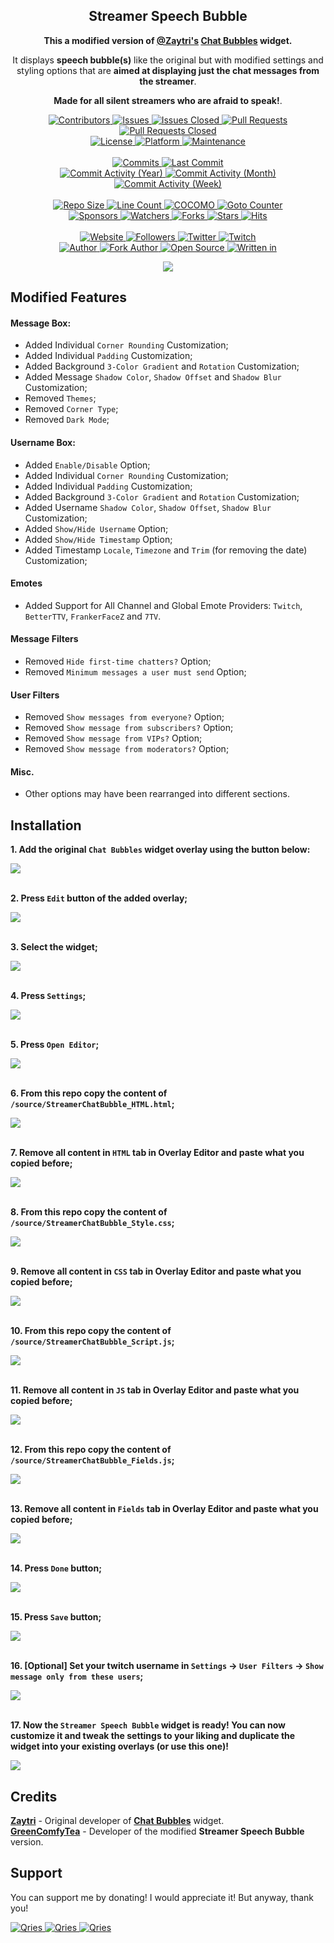 

<p align="center">
	<h2 align="center">
		<b>Streamer Speech Bubble</b>
	</h2>
	<p align="center">
		<b>This a modified version of <a href="https://zaytri.com/">@Zaytri's</a> <a href="https://github.com/Zaytri/stream-elements-widgets">Chat Bubbles</a> widget.</b>
	</p>
	<p align="center">
		It displays <b>speech bubble(s)</b> like the original but with modified settings and styling options that are <b>aimed at displaying just the chat messages from the streamer</b>.
	</p>
	<p align="center">
		<b>Made for all silent streamers who are afraid to speak!</b>.
	</p>
</p>

<p align="center">
	<a href="https://github.com/GreenComfyTea/Streamer-Speech-Bubble/graphs/contributors">
		<img alt="Contributors" src="https://custom-icon-badges.demolab.com/github/contributors/greencomfytea/Streamer-Speech-Bubble?logo=person-add" />
	</a>
	<a href="https://github.com/GreenComfyTea/Streamer-Speech-Bubble/issues">
		<img alt="Issues" src="https://custom-icon-badges.demolab.com/github/issues/greencomfytea/Streamer-Speech-Bubble?logo=issue-opened" />
	</a>
	<a href="https://github.com/GreenComfyTea/Streamer-Speech-Bubble/issues">
		<img alt="Issues Closed" src="https://custom-icon-badges.demolab.com/github/issues-closed/greencomfytea/Streamer-Speech-Bubble?logo=issue-closed" />
	</a>
	<a href="https://github.com/GreenComfyTea/Streamer-Speech-Bubble/pulls">
		<img alt="Pull Requests" src="https://custom-icon-badges.demolab.com/github/issues-pr/greencomfytea/Streamer-Speech-Bubble?logo=git-pull-request" />
	</a>
	<a href="https://github.com/GreenComfyTea/Streamer-Speech-Bubble/pulls">
		<img alt="Pull Requests Closed" src="https://custom-icon-badges.demolab.com/github/issues-pr-closed/greencomfytea/Streamer-Speech-Bubble?logo=git-pull-request-closed" />
	</a>
	<br>
	<a href="">
		<img alt="License" src="https://custom-icon-badges.demolab.com/github/license/greencomfytea/Streamer-Speech-Bubble?logo=law" />
	</a>
	<a href="https://streamelements.com">
		<img alt="Platform" src="https://custom-icon-badges.demolab.com/badge/platform-StreamElements-blue?logo=device-desktop" />
	</a>
	<a href="">
		<img alt="Maintenance" src="https://custom-icon-badges.demolab.com/maintenance/yes/2023?logo=tools" />
	</a>
	<br>
	<br>
	<a href="https://github.com/GreenComfyTea/Streamer-Speech-Bubble/commits/main">
		<img alt="Commits" src="https://custom-icon-badges.demolab.com/github/commit-activity/t/greencomfytea/Streamer-Speech-Bubble?logo=git-commit" />
	</a>
	<a href="https://github.com/GreenComfyTea/Streamer-Speech-Bubble/commits/main">
		<img alt="Last Commit" src="https://custom-icon-badges.demolab.com/github/last-commit/greencomfytea/Streamer-Speech-Bubble?logo=git-commit" />
	</a>
	<br>
	<a href="https://github.com/GreenComfyTea/Streamer-Speech-Bubble/graphs/commit-activity">
		<img alt="Commit Activity (Year)" src="https://custom-icon-badges.demolab.com/github/commit-activity/y/greencomfytea/Streamer-Speech-Bubble?logo=pulse" />
	</a>
	<a href="https://github.com/GreenComfyTea/Streamer-Speech-Bubble/graphs/commit-activity">
		<img alt="Commit Activity (Month)" src="https://custom-icon-badges.demolab.com/github/commit-activity/m/greencomfytea/Streamer-Speech-Bubble?logo=pulse" />
	</a>
	<a href="https://github.com/GreenComfyTea/Streamer-Speech-Bubble/graphs/commit-activity">
		<img alt="Commit Activity (Week)" src="https://custom-icon-badges.demolab.com/github/commit-activity/w/greencomfytea/Streamer-Speech-Bubble?logo=pulse" />
	</a>
	<br>
	<br>
	<a href="">
		<img alt="Repo Size" src="https://custom-icon-badges.demolab.com/github/repo-size/greencomfytea/Streamer-Speech-Bubble?logo=database" />
	</a>
	<a href="">
		<img alt="Line Count" src="https://sloc.xyz/github/greencomfytea/Streamer-Speech-Bubble" />
	</a>
	<a href="">
		<img alt="COCOMO" src="https://sloc.xyz/github/greencomfytea/Streamer-Speech-Bubble/?category=cocomo" />
	</a>
	<a href="">
		<img alt="Goto Counter" src="https://custom-icon-badges.demolab.com/github/search/greencomfytea/Streamer-Speech-Bubble/goto?logo=git-compare" />
	</a>
	<br>
	<a href="https://github.com/sponsors/greencomfytea">
		<img alt="Sponsors" src="https://custom-icon-badges.demolab.com/github/sponsors/greencomfytea?logo=heart" />
	</a>
	<a href="https://github.com/GreenComfyTea/Streamer-Speech-Bubble/watchers">
		<img alt="Watchers" src="https://custom-icon-badges.demolab.com/github/watchers/greencomfytea/Streamer-Speech-Bubble?logo=eye" />
	</a>
	<a href="https://github.com/GreenComfyTea/Streamer-Speech-Bubble/forks">
		<img alt="Forks" src="https://custom-icon-badges.demolab.com/github/forks/greencomfytea/Streamer-Speech-Bubble?logo=repo-forked" />
	</a>
	<a href="https://github.com/GreenComfyTea/Streamer-Speech-Bubble/stargazers">
		<img alt="Stars" src="https://custom-icon-badges.demolab.com/github/stars/greencomfytea/Streamer-Speech-Bubble?logo=star" />
	</a>
	<a href="https://github.com/GreenComfyTea/Streamer-Speech-Bubble/graphs/traffic">
		<img alt="Hits" src="https://custom-icon-badges.demolab.com/endpoint?url=https://hits.dwyl.com/greencomfytea/Streamer-Speech-Bubble.json?color=blue&logo=eye" />
	</a>
	<br>
	<br>
	<a href="https://streamelements.com">
		<img alt="Website" src="https://custom-icon-badges.demolab.com/website?down_color=red&down_message=down&up_color=brightgreen&up_message=up&logo=link&url=https://www.nexusmods.com/monsterhunterrise/mods/50" />
	</a>
	<a href="https://github.com/greencomfytea?tab=followers">
		<img alt="Followers" src="https://custom-icon-badges.demolab.com/github/followers/greencomfytea?logo=people" />
	</a>
	<a href="https://twitter.com/greencomfytea">
		<img alt="Twitter" src="https://img.shields.io/twitter/follow/greencomfytea?logo=twitter" />
	</a>
	<a href="https://www.twitch.tv/greencomfytea">
		<img alt="Twitch" src="https://img.shields.io/twitch/status/greencomfytea?logo=twitch" />
	</a>
	<br>
	<a href="https://github.com/Zaytri">
		<img alt="Author" src="https://custom-icon-badges.demolab.com/badge/author-Zaytri-047857?logo=person" />
	</a>
	<a href="https://github.com/GreenComfyTea">
		<img alt="Fork Author" src="https://custom-icon-badges.demolab.com/badge/fork%20author-GreenComfyTea-green?logo=person" />
	</a>
	<a href="https://github.com/topics/open-source">
		<img alt="Open Source" src="https://img.shields.io/badge/open%20source-%3F-yellow?logo=openvpn" />
	</a>
	<a href="https://www.javascript.com">
		<img alt="Written in" src="https://custom-icon-badges.demolab.com/badge/written in-html | css | js-f1e05a?logo=terminal" />
	</a>
</p>

<p align="center">
    <img src="/assets/preview.png" />
</p>

## Modified Features

#### Message Box:
 - Added Individual `Corner Rounding` Customization;
 - Added Individual `Padding` Customization;
 - Added Background `3-Color Gradient` and `Rotation` Customization;
 - Added Message `Shadow Color`, `Shadow Offset` and `Shadow Blur` Customization;
 - Removed `Themes`;
 - Removed `Corner Type`;
 - Removed `Dark Mode`;

#### Username Box:
 - Added `Enable/Disable` Option;
 - Added Individual `Corner Rounding` Customization;
 - Added Individual `Padding` Customization;
 - Added Background `3-Color Gradient` and `Rotation` Customization;
 - Added Username `Shadow Color`, `Shadow Offset`,  `Shadow Blur` Customization;
 - Added `Show/Hide Username` Option;
 - Added `Show/Hide Timestamp` Option;
 - Added Timestamp `Locale`, `Timezone` and `Trim` (for removing the date) Customization;
 
#### Emotes
 - Added Support for All Channel and Global Emote Providers: `Twitch`, `BetterTTV`, `FrankerFaceZ` and `7TV`.

#### Message Filters
 - Removed `Hide first-time chatters?` Option;
 - Removed `Minimum messages a user must send` Option;

#### User Filters
 - Removed `Show messages from everyone?` Option;
 - Removed `Show message from subscribers?` Option;
 - Removed `Show message from VIPs?` Option;
 - Removed `Show message from moderators?` Option;

#### Misc.
 - Other options may have been rearranged into different sections.

## Installation

**1. Add the original `Chat Bubbles` widget overlay using the button below:**

<a href="https://streamelements.com/dashboard/overlays/share/60d90ef30fcb3e75ea529f37">
  <img src="/assets/installation-01.png" />
</a>
<br>
<br>

**2. Press `Edit` button of the added overlay;**

<a href="https://streamelements.com/dashboard/overlays/share/60d90ef30fcb3e75ea529f37">
  <img src="/assets/installation-02.png" />
</a>
<br>
<br>

**3. Select the widget;**

<a href="https://streamelements.com/dashboard/overlays/share/60d90ef30fcb3e75ea529f37">
  <img src="/assets/installation-03.png" />
</a>
<br>
<br>

**4. Press `Settings`;**

<a href="https://streamelements.com/dashboard/overlays/share/60d90ef30fcb3e75ea529f37">
  <img src="/assets/installation-04.png" />
</a>
<br>
<br>

**5. Press `Open Editor`;**

<a href="https://streamelements.com/dashboard/overlays/share/60d90ef30fcb3e75ea529f37">
  <img src="/assets/installation-05.png" />
</a>
<br>
<br>

**6. From this repo copy the content of `/source/StreamerChatBubble_HTML.html`;**

<a href="https://streamelements.com/dashboard/overlays/share/60d90ef30fcb3e75ea529f37">
  <img src="/assets/installation-06.png" />
</a>
<br>
<br>

**7. Remove all content in `HTML` tab in Overlay Editor and paste what you copied before;**

<a href="https://streamelements.com/dashboard/overlays/share/60d90ef30fcb3e75ea529f37">
  <img src="/assets/installation-07.png" />
</a>
<br>
<br>

**8. From this repo copy the content of `/source/StreamerChatBubble_Style.css`;**

<a href="https://streamelements.com/dashboard/overlays/share/60d90ef30fcb3e75ea529f37">
  <img src="/assets/installation-08.png" />
</a>
<br>
<br>

**9. Remove all content in `CSS` tab in Overlay Editor and paste what you copied before;**

<a href="https://streamelements.com/dashboard/overlays/share/60d90ef30fcb3e75ea529f37">
  <img src="/assets/installation-09.png" />
</a>
<br>
<br>

**10. From this repo copy the content of `/source/StreamerChatBubble_Script.js`;**

<a href="https://streamelements.com/dashboard/overlays/share/60d90ef30fcb3e75ea529f37">
  <img src="/assets/installation-10.png" />
</a>
<br>
<br>

**11. Remove all content in `JS` tab in Overlay Editor and paste what you copied before;**

<a href="https://streamelements.com/dashboard/overlays/share/60d90ef30fcb3e75ea529f37">
  <img src="/assets/installation-11.png" />
</a>
<br>
<br>

**12. From this repo copy the content of `/source/StreamerChatBubble_Fields.js`;**

<a href="https://streamelements.com/dashboard/overlays/share/60d90ef30fcb3e75ea529f37">
  <img src="/assets/installation-12.png" />
</a>
<br>
<br>

**13. Remove all content in `Fields` tab in Overlay Editor and paste what you copied before;**

<a href="https://streamelements.com/dashboard/overlays/share/60d90ef30fcb3e75ea529f37">
  <img src="/assets/installation-13.png" />
</a>
<br>
<br>

**14. Press `Done` button;**

<a href="https://streamelements.com/dashboard/overlays/share/60d90ef30fcb3e75ea529f37">
  <img src="/assets/installation-14.png" />
</a>
<br>
<br>

**15. Press `Save` button;**

<a href="https://streamelements.com/dashboard/overlays/share/60d90ef30fcb3e75ea529f37">
  <img src="/assets/installation-15.png" />
</a>
<br>
<br>

**16. [Optional] Set your twitch username in `Settings` -> `User Filters` -> `Show message only from these users`;**

<a href="https://streamelements.com/dashboard/overlays/share/60d90ef30fcb3e75ea529f37">
  <img src="/assets/installation-16.png" />
</a>
<br>
<br>

**17. Now the `Streamer Speech Bubble` widget is ready! You can now customize it and tweak the settings to your liking and duplicate the widget into your existing overlays (or use this one)!**

<a href="https://streamelements.com/dashboard/overlays/share/60d90ef30fcb3e75ea529f37">
  <img src="/assets/installation-17.png" />
</a>

## Credits
**[Zaytri](https://github.com/Zaytri)** - Original developer of  **[Chat Bubbles](https://github.com/Zaytri/stream-elements-widgets)** widget.  
**[GreenComfyTea](https://github.com/GreenComfyTea)** - Developer of the modified **Streamer Speech Bubble** version.

## Support

You can support me by donating! I would appreciate it! But anyway, thank you!

<a href="https://streamelements.com/greencomfytea/tip">
  <img alt="Qries" src="https://panels.twitch.tv/panel-48897356-image-c6155d48-b689-4240-875c-f3141355cb56">
</a>
<a href="https://ko-fi.com/greencomfytea">
  <img alt="Qries" src="https://panels.twitch.tv/panel-48897356-image-c2fcf835-87e4-408e-81e8-790789c7acbc">
</a>

<a href="https://ko-fi.com/zaytri">
  <img alt="Qries" src="assets/zaytri-ko-fi.png">
</a>
